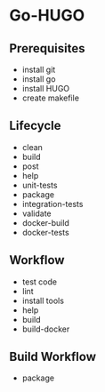 # Go-HUGO

## Prerequisites

- install git
- install go
- install HUGO
- create makefile

## Lifecycle

- clean
- build
- post
- help
- unit-tests
- package
- integration-tests
- validate
- docker-build
- docker-tests

## Workflow

- test code
- lint
- install tools
- help
- build
- build-docker

## Build Workflow

- package
